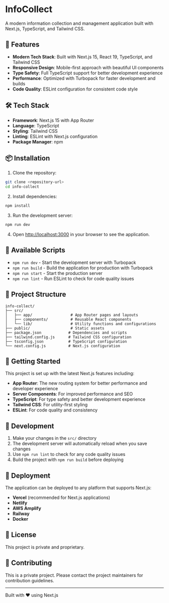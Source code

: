 # InfoCollect

A modern information collection and management application built with Next.js, TypeScript, and Tailwind CSS.

## 🚀 Features

- **Modern Tech Stack**: Built with Next.js 15, React 19, TypeScript, and Tailwind CSS
- **Responsive Design**: Mobile-first approach with beautiful UI components
- **Type Safety**: Full TypeScript support for better development experience
- **Performance**: Optimized with Turbopack for faster development and builds
- **Code Quality**: ESLint configuration for consistent code style

## 🛠️ Tech Stack

- **Framework**: Next.js 15 with App Router
- **Language**: TypeScript
- **Styling**: Tailwind CSS
- **Linting**: ESLint with Next.js configuration
- **Package Manager**: npm

## 📦 Installation

1. Clone the repository:
```bash
git clone <repository-url>
cd info-collect
```

2. Install dependencies:
```bash
npm install
```

3. Run the development server:
```bash
npm run dev
```

4. Open [http://localhost:3000](http://localhost:3000) in your browser to see the application.

## 🚀 Available Scripts

- `npm run dev` - Start the development server with Turbopack
- `npm run build` - Build the application for production with Turbopack
- `npm run start` - Start the production server
- `npm run lint` - Run ESLint to check for code quality issues

## 📁 Project Structure

```
info-collect/
├── src/
│   ├── app/                 # App Router pages and layouts
│   ├── components/          # Reusable React components
│   └── lib/                 # Utility functions and configurations
├── public/                  # Static assets
├── package.json            # Dependencies and scripts
├── tailwind.config.js      # Tailwind CSS configuration
├── tsconfig.json           # TypeScript configuration
└── next.config.js          # Next.js configuration
```

## 🎯 Getting Started

This project is set up with the latest Next.js features including:

- **App Router**: The new routing system for better performance and developer experience
- **Server Components**: For improved performance and SEO
- **TypeScript**: For type safety and better development experience
- **Tailwind CSS**: For utility-first styling
- **ESLint**: For code quality and consistency

## 📝 Development

1. Make your changes in the `src/` directory
2. The development server will automatically reload when you save changes
3. Use `npm run lint` to check for any code quality issues
4. Build the project with `npm run build` before deploying

## 🚀 Deployment

The application can be deployed to any platform that supports Next.js:

- **Vercel** (recommended for Next.js applications)
- **Netlify**
- **AWS Amplify**
- **Railway**
- **Docker**

## 📄 License

This project is private and proprietary.

## 🤝 Contributing

This is a private project. Please contact the project maintainers for contribution guidelines.

---

Built with ❤️ using Next.js